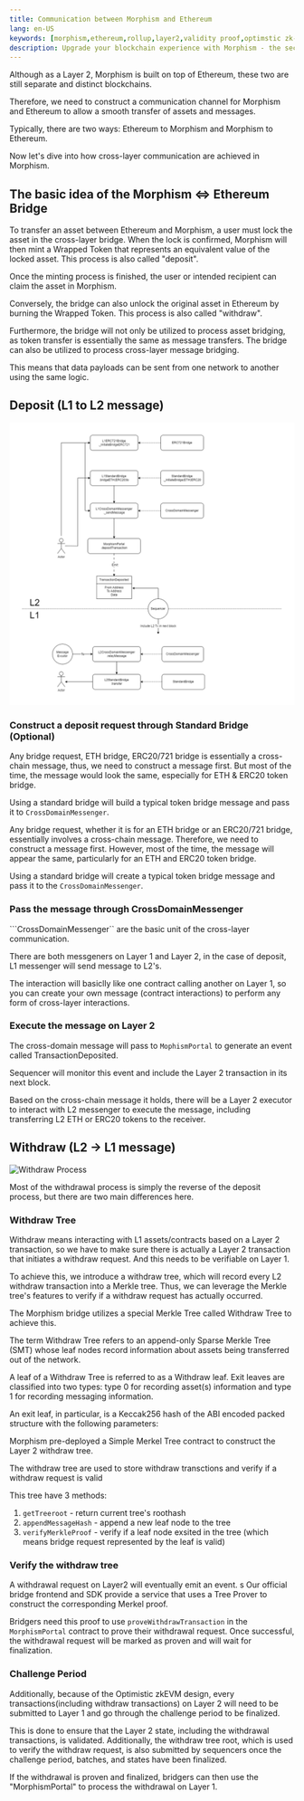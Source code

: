 ```yaml
---
title: Communication between Morphism and Ethereum
lang: en-US
keywords: [morphism,ethereum,rollup,layer2,validity proof,optimstic zk-rollup]
description: Upgrade your blockchain experience with Morphism - the secure decentralized, cost0efficient, and high-performing optimstic zk-rollup solution. Try it now!
---
```


Although as a Layer 2, Morphism is built on top of Ethereum, these two are still separate and distinct blockchains.

Therefore, we need to construct a communication channel for Morphism and Ethereum to allow a smooth transfer of assets and messages.

Typically, there are two ways: Ethereum to Morphism and Morphism to Ethereum.

Now let's dive into how cross-layer communication are achieved in Morphism.

## The basic idea of the Morphism <=> Ethereum Bridge

To transfer an asset between Ethereum and Morphism, a user must lock the asset in the cross-layer bridge. When the lock is confirmed, Morphism will then mint a Wrapped Token that represents an equivalent value of the locked asset. This process is also called "deposit".

Once the minting process is finished, the user or intended recipient can claim the asset in Morphism.

Conversely, the bridge can also unlock the original asset in Ethereum by burning the Wrapped Token. This process is also called "withdraw".

Furthermore, the bridge will not only be utilized to process asset bridging, as token transfer is essentially the same as message transfers. The bridge can also be utilized to process cross-layer message bridging.

This means that data payloads can be sent from one network to another using the same logic.


## Deposit (L1 to L2 message) 

![Deposit Process](../../../assets/docs/protocol/General/bridge/deposit.png)

### Construct a deposit request through Standard Bridge (Optional)

Any bridge request, ETH bridge, ERC20/721 bridge is essentially a cross-chain message, thus, we need to construct a message first. But most of the time, the message would look the same, especially for ETH & ERC20 token bridge.

Using a standard bridge will build a typical token bridge message and pass it to ```CrossDomainMessenger```.

Any bridge request, whether it is for an ETH bridge or an ERC20/721 bridge, essentially involves a cross-chain message. Therefore, we need to construct a message first. However, most of the time, the message will appear the same, particularly for an ETH and ERC20 token bridge.

Using a standard bridge will create a typical token bridge message and pass it to the ```CrossDomainMessenger```.

### Pass the message through CrossDomainMessenger

```CrossDomainMessenger`` are the basic unit of the cross-layer communication.

There are both messgeners on Layer 1 and Layer 2, in the case of deposit, L1 messenger will send message to L2's.

The interaction will basiclly like one contract calling another on Layer 1, so you can create your own message (contract interactions) to perform any form of cross-layer interactions.

### Execute the message on Layer 2

The cross-domain message will pass to ```MophismPortal``` to generate an event called TransactionDeposited.

Sequencer will monitor this event and include the Layer 2 transaction in its next block.

Based on the cross-chain message it holds, there will be a Layer 2 executor to interact with L2 messenger to execute the message, including transferring L2 ETH or ERC20 tokens to the receiver.

## Withdraw (L2 -> L1 message) 

![Withdraw Process](../../../assets/docs/protocol/General/bridge/withdraw.png)

Most of the withdrawal process is simply the reverse of the deposit process, but there are two main differences here.

### Withdraw Tree 

Withdraw means interacting with L1 assets/contracts based on a Layer 2 transaction, so we have to make sure there is actually a Layer 2 transaction that initiates a withdraw request. And this needs to be verifiable on Layer 1.

To achieve this, we introduce a withdraw tree, which will record every L2 withdraw transaction into a Merkle tree. Thus, we can leverage the Merkle tree's features to verify if a withdraw request has actually occurred.

The Morphism bridge utilizes a special Merkle Tree called Withdraw Tree to achieve this.

The term Withdraw Tree refers to an append-only Sparse Merkle Tree (SMT) whose leaf nodes record information about assets being transferred out of the network. 

A leaf of a Withdraw Tree is referred to as a Withdraw leaf. Exit leaves are classified into two types: type 0 for recording asset(s) information and type 1 for recording messaging information.

An exit leaf, in particular, is a Keccak256 hash of the ABI encoded packed structure with the following parameters:

Morphism pre-deployed a Simple Merkel Tree contract to construct the Layer 2 withdraw tree.

The withdraw tree are used to store withdraw transctions and verify if a withdraw request is valid

This tree have 3 methods:

1. ```getTreeroot``` - return current tree's roothash
2. ```appendMessageHash``` - append a new leaf node to the tree
3. ```verifyMerkleProof``` - verify if a leaf node exsited in the tree (which means bridge request represented by the leaf is valid)

### Verify the withdraw tree

A withdrawal request on Layer2 will eventually emit an event.
s
Our official bridge frontend and SDK provide a service that uses a Tree Prover to construct the corresponding Merkel proof.

Bridgers need this proof to use ```proveWithdrawTransaction``` in the ```MorphismPortal``` contract to prove their withdrawal request. Once successful, the withdrawal request will be marked as proven and will wait for finalization.

### Challenge Period

Additionally, because of the Optimistic zkEVM design, every transactions(including withdraw transactions) on Layer 2 will need to be submitted to Layer 1 and go through the challenge period to be finalized.

This is done to ensure that the Layer 2 state, including the withdrawal transactions, is validated. Additionally, the withdraw tree root, which is used to verify the withdraw request, is also submitted by sequencers once the challenge period, batches, and states have been finalized.

If the withdrawal is proven and finalized, bridgers can then use the "MorphismPortal" to process the withdrawal on Layer 1.